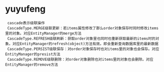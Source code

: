 # yuyufeng
     cascade表示级联操作  
     CascadeType.MERGE级联更新：若items属性修改了那么order对象保存时同时修改items里的对象。对应EntityManager的merge方法   
     CascadeType.REFRESH级联刷新：获取order对象里也同时也重新获取最新的items时的对象。对应EntityManager的refresh(object)方法有效。即会重新查询数据库里的最新数据  
     CascadeType.PERSIST级联保存：对order对象保存时也对items里的对象也会保存。对应EntityManager的presist方法   
     CascadeType.REMOVE级联删除：对order对象删除也对items里的对象也会删除。对应EntityManager的remove方法  